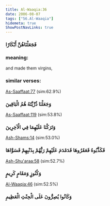 ```yaml
---
title: Al-Waaqia:36
date: 2006-08-07
tags: ["56.Al-Waaqia"]
hidemeta: true 
ShowPostNavLinks: true 
---
```

### فَجَعَلْنَاهُنَّ أَبْكَارًا
### meaning: 
and made them virgins,
### similar verses: 

[As-Saaffaat:77](/37/77) (sim:62.9%)

### وَجَعَلْنَا ذُرِّيَّتَهُ هُمُ الْبَاقِينَ

[As-Saaffaat:119](/37/119) (sim:53.8%)

### وَتَرَكْنَا عَلَيْهِمَا فِي الْآخِرِينَ

[Ash-Shams:14](/91/14) (sim:53.0%)

### فَكَذَّبُوهُ فَعَقَرُوهَا فَدَمْدَمَ عَلَيْهِمْ رَبُّهُمْ بِذَنْبِهِمْ فَسَوَّاهَا

[Ash-Shu'araa:58](/26/58) (sim:52.7%)

### وَكُنُوزٍ وَمَقَامٍ كَرِيمٍ

[Al-Waaqia:46](/56/46) (sim:52.5%)

### وَكَانُوا يُصِرُّونَ عَلَى الْحِنْثِ الْعَظِيمِ
